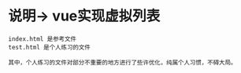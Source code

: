 # 说明->  vue实现虚拟列表

```
index.html 是参考文件
test.html 是个人练习的文件

其中，个人练习的文件对部分不重要的地方进行了些许优化，纯属个人习惯，不碍大局。
```